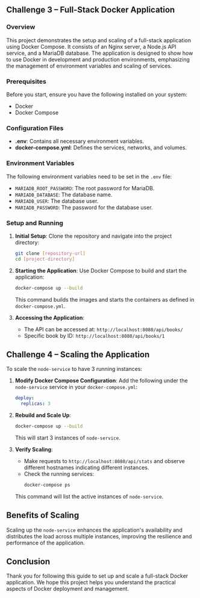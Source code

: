 ##  Challenge 3 – Full-Stack Docker Application

### Overview
This project demonstrates the setup and scaling of a full-stack application using Docker Compose. It consists of an Nginx server, a Node.js API service, and a MariaDB database. The application is designed to show how to use Docker in development and production environments, emphasizing the management of environment variables and scaling of services.

### Prerequisites
Before you start, ensure you have the following installed on your system:
- Docker
- Docker Compose

### Configuration Files
- **.env**: Contains all necessary environment variables.
- **docker-compose.yml**: Defines the services, networks, and volumes.

### Environment Variables
The following environment variables need to be set in the `.env` file:
- `MARIADB_ROOT_PASSWORD`: The root password for MariaDB.
- `MARIADB_DATABASE`: The database name.
- `MARIADB_USER`: The database user.
- `MARIADB_PASSWORD`: The password for the database user.

### Setup and Running
1. **Initial Setup**:
   Clone the repository and navigate into the project directory:
   ```bash
   git clone [repository-url]
   cd [project-directory]
   ```

2. **Starting the Application**:
   Use Docker Compose to build and start the application:
   ```bash
   docker-compose up --build
   ```
   This command builds the images and starts the containers as defined in `docker-compose.yml`.

3. **Accessing the Application**:
   - The API can be accessed at: `http://localhost:8080/api/books/`
   - Specific book by ID: `http://localhost:8080/api/books/1`

## Challenge 4 – Scaling the Application
To scale the `node-service` to have 3 running instances:
1. **Modify Docker Compose Configuration**:
   Add the following under the `node-service` service in your `docker-compose.yml`:
   ```yaml
   deploy:
     replicas: 3
   ```

2. **Rebuild and Scale Up**:
   ```bash
   docker-compose up --build
   ```
   This will start 3 instances of `node-service`.

3. **Verify Scaling**:
   - Make requests to `http://localhost:8080/api/stats` and observe different hostnames indicating different instances.
   - Check the running services:
     ```bash
     docker-compose ps
     ```
   This command will list the active instances of `node-service`.

## Benefits of Scaling
Scaling up the `node-service` enhances the application's availability and distributes the load across multiple instances, improving the resilience and performance of the application.

## Conclusion
Thank you for following this guide to set up and scale a full-stack Docker application. We hope this project helps you understand the practical aspects of Docker deployment and management.
